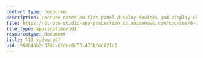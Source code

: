 ```yaml
---
content_type: resource
description: Lecture notes on flat panel display devices and display drivers.
file: https://ol-ocw-studio-app-production.s3.amazonaws.com/courses/6-111-introductory-digital-systems-laboratory-spring-2006/96464ab2374c6fde8d53470bf4c021c2_l13_video.pdf
file_type: application/pdf
resourcetype: Document
title: l13_video.pdf
uid: 96464ab2-374c-6fde-8d53-470bf4c021c2
---
```

